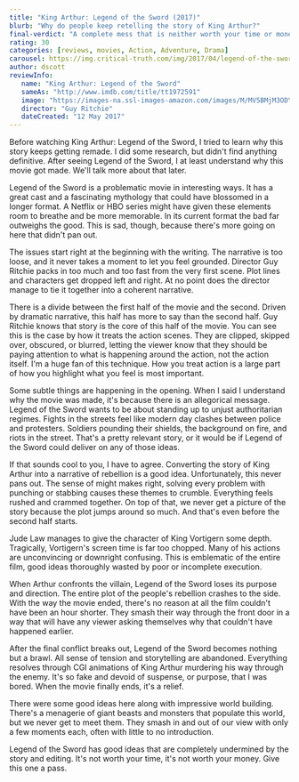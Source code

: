```yaml
---
title: "King Arthur: Legend of the Sword (2017)"
blurb: "Why do people keep retelling the story of King Arthur?"
final-verdict: "A complete mess that is neither worth your time or money."
rating: 30
categories: [reviews, movies, Action, Adventure, Drama]
carousel: https://img.critical-truth.com/img/2017/04/legend-of-the-sword-cover.jpg
author: dscott
reviewInfo:
   name: "King Arthur: Legend of the Sword"
   sameAs: "http://www.imdb.com/title/tt1972591"
   image: "https://images-na.ssl-images-amazon.com/images/M/MV5BMjM3ODY3Njc5Ml5BMl5BanBnXkFtZTgwMjQ5NjM5MTI@._V1_SX300.jpg"
   director: "Guy Ritchie"
   dateCreated: "12 May 2017"
---
```




Before watching King Arthur: Legend of the Sword, I tried to learn why this story keeps getting remade. I did some research, but didn't find anything definitive. After seeing Legend of the Sword, I at least understand why this movie got made. We'll talk more about that later.

Legend of the Sword is a problematic movie in interesting ways. It has a great cast and a fascinating mythology that could have blossomed in a longer format. A Netflix or HBO series might have given these elements room to breathe and be more memorable. In its current format the bad far outweighs the good. This is sad, though, because there's more going on here that didn't pan out.

The issues start right at the beginning with the writing. The narrative is too loose, and it never takes a moment to let you feel grounded. Director Guy Ritchie packs in too much and too fast from the very first scene. Plot lines and characters get dropped left and right. At no point does the director manage to tie it together into a coherent narrative.

There is a divide between the first half of the movie and the second. Driven by dramatic narrative, this half has more to say than the second half. Guy Ritchie knows that story is the core of this half of the movie. You can see this is the case by how it treats the action scenes. They are clipped, skipped over, obscured, or blurred, letting the viewer know that they should be paying attention to what is happening around the action, not the action itself. I'm a huge fan of this technique. How you treat action is a large part of how you highlight what you feel is most important. 

Some subtle things are happening in the opening. When I said I understand why the movie was made, it's because there is an allegorical message. Legend of the Sword wants to be about standing up to unjust authoritarian regimes. Fights in the streets feel like modern day clashes between police and protesters. Soldiers pounding their shields, the background on fire, and riots in the street. That's a pretty relevant story, or it would be if Legend of the Sword could deliver on any of those ideas.

If that sounds cool to you, I have to agree. Converting the story of King Arthur into a narrative of rebellion is a good idea. Unfortunately, this never pans out. The sense of might makes right, solving every problem with punching or stabbing causes these themes to crumble. Everything feels rushed and crammed together.  On top of that, we never get a picture of  the story because the plot jumps around so much. And that's even before the second half starts. 

Jude Law manages to give the character of King Vortigern some depth. Tragically, Vortigern's screen time is far too chopped. Many of his actions are unconvincing or downright confusing. This is emblematic of the entire film, good ideas thoroughly wasted by poor or incomplete execution.

When Arthur confronts the villain, Legend of the Sword loses its purpose and direction. The entire plot of the people's rebellion crashes to the side. With the way the movie ended, there's no reason at all the film couldn't have been an hour shorter. They smash their way through the front door in a way that will have any viewer asking themselves why that couldn't have happened earlier.

After the final conflict breaks out, Legend of the Sword becomes nothing but a brawl. All sense of tension and storytelling are abandoned. Everything resolves through CGI animations of King Arthur murdering his way through the enemy. It's so fake and devoid of suspense, or purpose, that I was bored. When the movie finally ends, it's a relief. 

There were some good ideas here along with impressive world building. There's a menagerie of giant beasts and monsters that populate this world, but we never get to meet them. They smash in and out of our view with only a few moments each, often with little to no introduction.

Legend of the Sword has good ideas that are completely undermined by the story and editing. It's not worth your time, it's not worth your money. Give this one a pass.